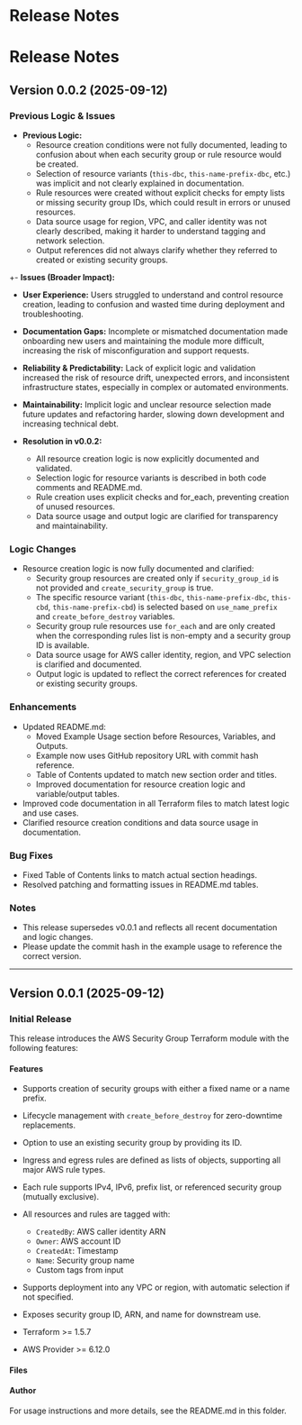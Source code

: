 # Release Notes

# Release Notes

## Version 0.0.2 (2025-09-12)
### Previous Logic & Issues
- **Previous Logic:**
  - Resource creation conditions were not fully documented, leading to confusion about when each security group or rule resource would be created.
  - Selection of resource variants (`this-dbc`, `this-name-prefix-dbc`, etc.) was implicit and not clearly explained in documentation.
  - Rule resources were created without explicit checks for empty lists or missing security group IDs, which could result in errors or unused resources.
  - Data source usage for region, VPC, and caller identity was not clearly described, making it harder to understand tagging and network selection.
  - Output references did not always clarify whether they referred to created or existing security groups.

+- **Issues (Broader Impact):**
  - **User Experience:** Users struggled to understand and control resource creation, leading to confusion and wasted time during deployment and troubleshooting.
  - **Documentation Gaps:** Incomplete or mismatched documentation made onboarding new users and maintaining the module more difficult, increasing the risk of misconfiguration and support requests.
  - **Reliability & Predictability:** Lack of explicit logic and validation increased the risk of resource drift, unexpected errors, and inconsistent infrastructure states, especially in complex or automated environments.
  - **Maintainability:** Implicit logic and unclear resource selection made future updates and refactoring harder, slowing down development and increasing technical debt.

- **Resolution in v0.0.2:**
  - All resource creation logic is now explicitly documented and validated.
  - Selection logic for resource variants is described in both code comments and README.md.
  - Rule creation uses explicit checks and for_each, preventing creation of unused resources.
  - Data source usage and output logic are clarified for transparency and maintainability.


### Logic Changes
- Resource creation logic is now fully documented and clarified:
  - Security group resources are created only if `security_group_id` is not provided and `create_security_group` is true.
  - The specific resource variant (`this-dbc`, `this-name-prefix-dbc`, `this-cbd`, `this-name-prefix-cbd`) is selected based on `use_name_prefix` and `create_before_destroy` variables.
  - Security group rule resources use `for_each` and are only created when the corresponding rules list is non-empty and a security group ID is available.
  - Data source usage for AWS caller identity, region, and VPC selection is clarified and documented.
  - Output logic is updated to reflect the correct references for created or existing security groups.

### Enhancements
- Updated README.md:
  - Moved Example Usage section before Resources, Variables, and Outputs.
  - Example now uses GitHub repository URL with commit hash reference.
  - Table of Contents updated to match new section order and titles.
  - Improved documentation for resource creation logic and variable/output tables.
- Improved code documentation in all Terraform files to match latest logic and use cases.
- Clarified resource creation conditions and data source usage in documentation.

### Bug Fixes
- Fixed Table of Contents links to match actual section headings.
- Resolved patching and formatting issues in README.md tables.

### Notes
- This release supersedes v0.0.1 and reflects all recent documentation and logic changes.
- Please update the commit hash in the example usage to reference the correct version.

---

## Version 0.0.1 (2025-09-12)

### Initial Release

This release introduces the AWS Security Group Terraform module with the following features:

#### Features
  - Supports creation of security groups with either a fixed name or a name prefix.
  - Lifecycle management with `create_before_destroy` for zero-downtime replacements.
  - Option to use an existing security group by providing its ID.

  - Ingress and egress rules are defined as lists of objects, supporting all major AWS rule types.
  - Each rule supports IPv4, IPv6, prefix list, or referenced security group (mutually exclusive).

  - All resources and rules are tagged with:
    - `CreatedBy`: AWS caller identity ARN
    - `Owner`: AWS account ID
    - `CreatedAt`: Timestamp
    - `Name`: Security group name
    - Custom tags from input

  - Supports deployment into any VPC or region, with automatic selection if not specified.

  - Exposes security group ID, ARN, and name for downstream use.

  - Terraform >= 1.5.7
  - AWS Provider >= 6.12.0

#### Files

#### Author


For usage instructions and more details, see the README.md in this folder.